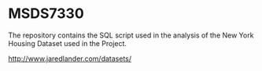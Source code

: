 # MSDS7330
The repository contains the SQL script used in the analysis of the New York Housing Dataset used in the Project.

http://www.jaredlander.com/datasets/ 
